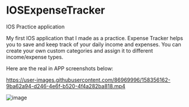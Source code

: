 # IOSExpenseTracker
IOS Practice application

My first IOS application that I made as a practice. Expense Tracker helps you to save and keep track of your daily 
income and expenses. You can create your own custom categories and assign it to different income/expense types.

Here are the real in APP screenshots below:

https://user-images.githubusercontent.com/86969996/158356162-9ba62a94-d246-4e6f-b520-4f4a282ba818.mp4

![image](https://user-images.githubusercontent.com/86969996/158355779-a96478fa-c33a-441a-8ec0-cc8477faefe0.png)
